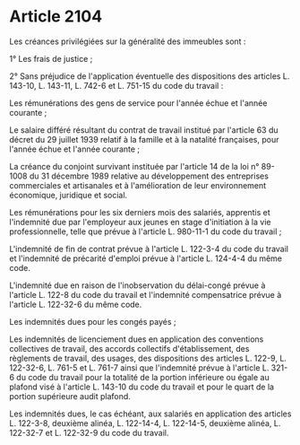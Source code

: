 # Article 2104

Les créances privilégiées sur la généralité des immeubles sont :

1° Les frais de justice ;

2° Sans préjudice de l'application éventuelle des dispositions des articles L. 143-10, L. 143-11, L. 742-6 et L. 751-15 du code du travail :

Les rémunérations des gens de service pour l'année échue et l'année courante ;

Le salaire différé résultant du contrat de travail institué par l'article 63 du décret du 29 juillet 1939 relatif à la famille et à la natalité françaises, pour l'année échue et l'année courante ;

La créance du conjoint survivant instituée par l'article 14 de la loi n° 89-1008 du 31 décembre 1989 relative au développement des entreprises commerciales et artisanales et à l'amélioration de leur environnement économique, juridique et social.

Les rémunérations pour les six derniers mois des salariés, apprentis et l'indemnité due par l'employeur aux jeunes en stage d'initiation à la vie professionnelle, telle que prévue à l'article L. 980-11-1 du code du travail ;

L'indemnité de fin de contrat prévue à l'article L. 122-3-4 du code du travail et l'indemnité de précarité d'emploi prévue à l'article L. 124-4-4 du même code.

L'indemnité due en raison de l'inobservation du délai-congé prévue à l'article L. 122-8 du code du travail et l'indemnité compensatrice prévue à l'article L. 122-32-6 du même code.

Les indemnités dues pour les congés payés ;

Les indemnités de licenciement dues en application des conventions collectives de travail, des accords collectifs d'établissement, des règlements de travail, des usages, des dispositions des articles L. 122-9, L. 122-32-6, L. 761-5 et L. 761-7 ainsi que l'indemnité prévue à l'article L. 321-6 du code du travail pour la totalité de la portion inférieure ou égale au plafond visé à l'article L. 143-10 du code du travail et pour le quart de la portion supérieure audit plafond.

Les indemnités dues, le cas échéant, aux salariés en application des articles L. 122-3-8, deuxième alinéa, L. 122-14-4, L.  122-14-5, deuxième alinéa, L. 122-32-7 et L. 122-32-9 du code du travail.
